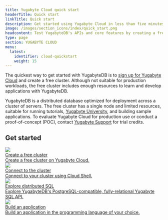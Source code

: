 ```yaml
---
title: Yugabyte Cloud quick start
headerTitle: Quick start
linkTitle: Quick start
description: Get started using Yugabyte Cloud in less than five minutes.
image: /images/section_icons/index/quick_start.png
headcontent: Test YugabyteDB's APIs and core features by creating a free cluster on Yugabyte Cloud.
type: page
section: YUGABYTE CLOUD
menu:
  latest:
    identifier: cloud-quickstart
    weight: 15
---
```


The quickest way to get started with YugabyteDB is to [sign up for Yugabyte Cloud](http://cloud.yugabyte.com) and create a free cluster. Although not suitable for production workloads, the free cluster includes enough resources to learn and develop applications with YugabyteDB.

YugabyteDB is a distributed database optimized for deployment across a cluster of servers. The free cluster has a single node and limited resources, suitable for running tutorials, [Yugabyte University](https://university.yugabyte.com), and building sample applications. To evaluate Yugabyte Cloud for production use or conduct a proof-of-concept (POC), contact [Yugabyte Support](https://support.yugabyte.com/hc/en-us/requests/new?ticket_form_id=360003113431) for trial credits.

## Get started

<div class="row">
  <div class="col-12 col-md-6 col-lg-12 col-xl-6">
    <a class="section-link icon-offset" href="qs-add/">
      <div class="head">
        <img class="icon" src="/images/section_icons/quick_start/install.png" aria-hidden="true" />
        <div class="title">Create a free cluster</div>
      </div>
      <div class="body">
        Create a free cluster on Yugabyte Cloud.
      </div>
    </a>
  </div>

  <div class="col-12 col-md-6 col-lg-12 col-xl-6">
    <a class="section-link icon-offset" href="qs-connect/">
      <div class="head">
        <img class="icon" src="/images/section_icons/quick_start/create_cluster.png" aria-hidden="true" />
        <div class="title">Connect to the cluster</div>
      </div>
      <div class="body">
        Connect to your cluster using Cloud Shell.
      </div>
    </a>
  </div>

  <div class="col-12 col-md-6 col-lg-12 col-xl-6">
    <a class="section-link icon-offset" href="qs-explore/">
      <div class="head">
        <img class="icon" src="/images/section_icons/develop/api-icon.png" aria-hidden="true" />
        <div class="title">Explore distributed SQL</div>
      </div>
      <div class="body">
        Explore YugabyteDB's PostgreSQL-compatible, fully-relational Yugabyte SQL API.
      </div>
    </a>
  </div>

  <div class="col-12 col-md-6 col-lg-12 col-xl-6">
    <a class="section-link icon-offset" href="cloud-build-apps/">
      <div class="head">
        <img class="icon" src="/images/section_icons/develop/api-icon.png" aria-hidden="true" />
        <div class="title">Build an application</div>
      </div>
      <div class="body">
        Build an application in the programming language of your choice.
      </div>
    </a>
  </div>
</div>
